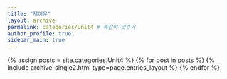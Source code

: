 ```yaml
---
title: "제어문"
layout: archive
permalink: categories/Unit4 # 똑같이 맞추기
author_profile: true
sidebar_main: true
---
```




{% assign posts = site.categories.Unit4 %}
{% for post in posts %} {% include archive-single2.html type=page.entries_layout %} {% endfor %}
